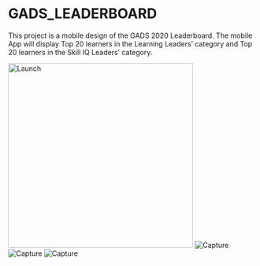 # GADS_LEADERBOARD
This project is a mobile design of the GADS 2020 Leaderboard.
The mobile App will display Top 20 learners in the Learning Leaders’ category and Top 20 learners in the Skill IQ Leaders’ category.

<img width="375" alt="Launch" src="https://user-images.githubusercontent.com/53559132/92801799-38288b00-f3b6-11
ea-8db7-5c2aacc30bf1.png">
![Capture](https://user-images.githubusercontent.com/53559132/92801920-555d5980-f3b6-11ea-9633-32d2ea5914f7.PNG)
![Capture](https://user-images.githubusercontent.com/53559132/92802149-8a69ac00-f3b6-11ea-91f2-9bf62e33b2be.PNG)
![Capture](https://user-images.githubusercontent.com/53559132/92802283-ac632e80-f3b6-11ea-9425-a4c43d45024b.PNG)
